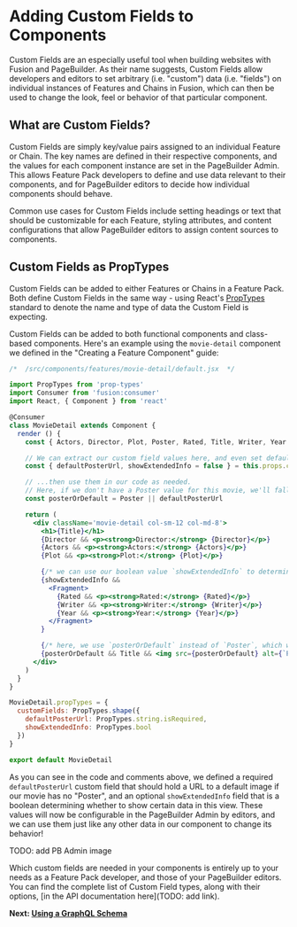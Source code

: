 # Adding Custom Fields to Components 

Custom Fields are an especially useful tool when building websites with Fusion and PageBuilder. As their name suggests, Custom Fields allow developers and editors to set arbitrary (i.e. "custom") data (i.e. "fields") on individual instances of Features and Chains in Fusion, which can then be used to change the look, feel or behavior of that particular component.

## What are Custom Fields?

Custom Fields are simply key/value pairs assigned to an individual Feature or Chain. The key names are defined in their respective components, and the values for each component instance are set in the PageBuilder Admin. This allows Feature Pack developers to define and use data relevant to their components, and for PageBuilder editors to decide how individual components should behave.

Common use cases for Custom Fields include setting headings or text that should be customizable for each Feature, styling attributes, and content configurations that allow PageBuilder editors to assign content sources to components.

## Custom Fields as PropTypes

Custom Fields can be added to either Features or Chains in a Feature Pack. Both define Custom Fields in the same way - using React's [PropTypes](https://reactjs.org/docs/typechecking-with-proptypes.html) standard to denote the name and type of data the Custom Field is expecting. 

Custom Fields can be added to both functional components and class-based components. Here's an example using the `movie-detail` component we defined in the "Creating a Feature Component" guide:

```jsx
/*  /src/components/features/movie-detail/default.jsx  */

import PropTypes from 'prop-types'
import Consumer from 'fusion:consumer'
import React, { Component } from 'react'

@Consumer
class MovieDetail extends Component {
  render () {
    const { Actors, Director, Plot, Poster, Rated, Title, Writer, Year } = this.props.globalContent

    // We can extract our custom field values here, and even set default values if desired...
    const { defaultPosterUrl, showExtendedInfo = false } = this.props.customFields

    // ...then use them in our code as needed.
    // Here, if we don't have a Poster value for this movie, we'll fall back to a default URL provided in the custom field
    const posterOrDefault = Poster || defaultPosterUrl

    return (
      <div className='movie-detail col-sm-12 col-md-8'>
        <h1>{Title}</h1>
        {Director && <p><strong>Director:</strong> {Director}</p>}
        {Actors && <p><strong>Actors:</strong> {Actors}</p>}
        {Plot && <p><strong>Plot:</strong> {Plot}</p>}

        {/* we can use our boolean value `showExtendedInfo` to determine if certain data gets displayed or not */}
        {showExtendedInfo &&
          <Fragment>
            {Rated && <p><strong>Rated:</strong> {Rated}</p>}
            {Writer && <p><strong>Writer:</strong> {Writer}</p>}
            {Year && <p><strong>Year:</strong> {Year}</p>}
          </Fragment>
        }

        {/* here, we use `posterOrDefault` instead of `Poster`, which we set above */}
        {posterOrDefault && Title && <img src={posterOrDefault} alt={`Poster for ${Title}`} />}
      </div>
    )
  }
}

MovieDetail.propTypes = {
  customFields: PropTypes.shape({
    defaultPosterUrl: PropTypes.string.isRequired,
    showExtendedInfo: PropTypes.bool
  })
}

export default MovieDetail
```

As you can see in the code and comments above, we defined a required `defaultPosterUrl` custom field that should hold a URL to a default image if our movie has no "Poster", and an optional `showExtendedInfo` field that is a boolean determining whether to show certain data in this view. These values will now be configurable in the PageBuilder Admin by editors, and we can use them just like any other data in our component to change its behavior!

TODO: add PB Admin image

Which custom fields are needed in your components is entirely up to your needs as a Feature Pack developer, and those of your PageBuilder editors. You can find the complete list of Custom Field types, along with their options, [in the API documentation here](TODO: add link).

 **Next: [Using a GraphQL Schema](./using-graphql-schema.md)**
